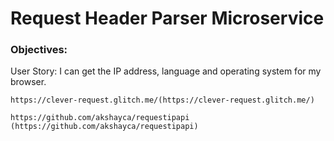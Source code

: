 Request Header Parser Microservice
==================================

### Objectives:

User Story: I can get the IP address, language and operating system for my browser.

```
https://clever-request.glitch.me/(https://clever-request.glitch.me/)
```
```
https://github.com/akshayca/requestipapi (https://github.com/akshayca/requestipapi)
```
